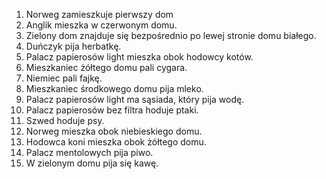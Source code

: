 1. Norweg zamieszkuje pierwszy dom
2. Anglik mieszka w czerwonym domu.
3. Zielony dom znajduje się bezpośrednio po lewej stronie domu białego.
4. Duńczyk pija herbatkę.
5. Palacz papierosów light mieszka obok hodowcy kotów.
6. Mieszkaniec żółtego domu pali cygara.
7. Niemiec pali fajkę.
8. Mieszkaniec środkowego domu pija mleko.
9. Palacz papierosów light ma sąsiada, który pija wodę.
10. Palacz papierosów bez filtra hoduje ptaki.
11. Szwed hoduje psy.
12. Norweg mieszka obok niebieskiego domu.
13. Hodowca koni mieszka obok żółtego domu.
14. Palacz mentolowych pija piwo.
15. W zielonym domu pija się kawę.